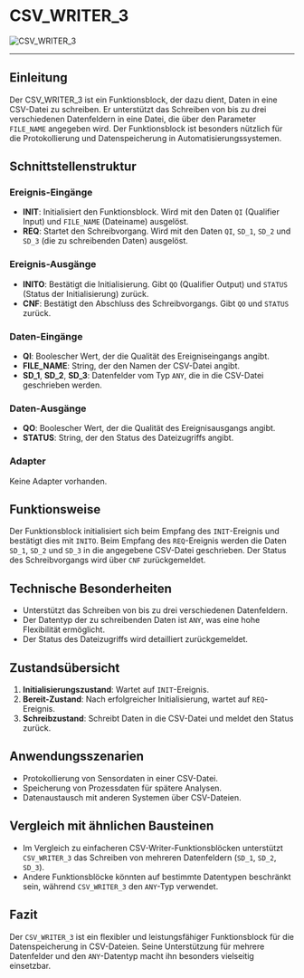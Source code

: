 # CSV_WRITER_3

![CSV_WRITER_3](https://github.com/user-attachments/assets/209218eb-3456-48f9-816f-d395f799dc7d)

* * * * * * * * * *
## Einleitung
Der CSV_WRITER_3 ist ein Funktionsblock, der dazu dient, Daten in eine CSV-Datei zu schreiben. Er unterstützt das Schreiben von bis zu drei verschiedenen Datenfeldern in eine Datei, die über den Parameter `FILE_NAME` angegeben wird. Der Funktionsblock ist besonders nützlich für die Protokollierung und Datenspeicherung in Automatisierungssystemen.

## Schnittstellenstruktur

### **Ereignis-Eingänge**
- **INIT**: Initialisiert den Funktionsblock. Wird mit den Daten `QI` (Qualifier Input) und `FILE_NAME` (Dateiname) ausgelöst.
- **REQ**: Startet den Schreibvorgang. Wird mit den Daten `QI`, `SD_1`, `SD_2` und `SD_3` (die zu schreibenden Daten) ausgelöst.

### **Ereignis-Ausgänge**
- **INITO**: Bestätigt die Initialisierung. Gibt `QO` (Qualifier Output) und `STATUS` (Status der Initialisierung) zurück.
- **CNF**: Bestätigt den Abschluss des Schreibvorgangs. Gibt `QO` und `STATUS` zurück.

### **Daten-Eingänge**
- **QI**: Boolescher Wert, der die Qualität des Ereigniseingangs angibt.
- **FILE_NAME**: String, der den Namen der CSV-Datei angibt.
- **SD_1**, **SD_2**, **SD_3**: Datenfelder vom Typ `ANY`, die in die CSV-Datei geschrieben werden.

### **Daten-Ausgänge**
- **QO**: Boolescher Wert, der die Qualität des Ereignisausgangs angibt.
- **STATUS**: String, der den Status des Dateizugriffs angibt.

### **Adapter**
Keine Adapter vorhanden.

## Funktionsweise
Der Funktionsblock initialisiert sich beim Empfang des `INIT`-Ereignis und bestätigt dies mit `INITO`. Beim Empfang des `REQ`-Ereignis werden die Daten `SD_1`, `SD_2` und `SD_3` in die angegebene CSV-Datei geschrieben. Der Status des Schreibvorgangs wird über `CNF` zurückgemeldet.

## Technische Besonderheiten
- Unterstützt das Schreiben von bis zu drei verschiedenen Datenfeldern.
- Der Datentyp der zu schreibenden Daten ist `ANY`, was eine hohe Flexibilität ermöglicht.
- Der Status des Dateizugriffs wird detailliert zurückgemeldet.

## Zustandsübersicht
1. **Initialisierungszustand**: Wartet auf `INIT`-Ereignis.
2. **Bereit-Zustand**: Nach erfolgreicher Initialisierung, wartet auf `REQ`-Ereignis.
3. **Schreibzustand**: Schreibt Daten in die CSV-Datei und meldet den Status zurück.

## Anwendungsszenarien
- Protokollierung von Sensordaten in einer CSV-Datei.
- Speicherung von Prozessdaten für spätere Analysen.
- Datenaustausch mit anderen Systemen über CSV-Dateien.

## Vergleich mit ähnlichen Bausteinen
- Im Vergleich zu einfacheren CSV-Writer-Funktionsblöcken unterstützt `CSV_WRITER_3` das Schreiben von mehreren Datenfeldern (`SD_1`, `SD_2`, `SD_3`).
- Andere Funktionsblöcke könnten auf bestimmte Datentypen beschränkt sein, während `CSV_WRITER_3` den `ANY`-Typ verwendet.

## Fazit
Der `CSV_WRITER_3` ist ein flexibler und leistungsfähiger Funktionsblock für die Datenspeicherung in CSV-Dateien. Seine Unterstützung für mehrere Datenfelder und den `ANY`-Datentyp macht ihn besonders vielseitig einsetzbar.
